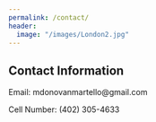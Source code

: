 ```yaml
---
permalink: /contact/
header:
  image: "/images/London2.jpg"
---
```


<div id="contact">
        <h2>Contact Information</h2>
        <p class="u-text u-text-3">Email: mdonovanmartello@gmail.com</p>
        <p class="u-text u-text-4">Cell Number: (402) 305-4633</p>
</div>




